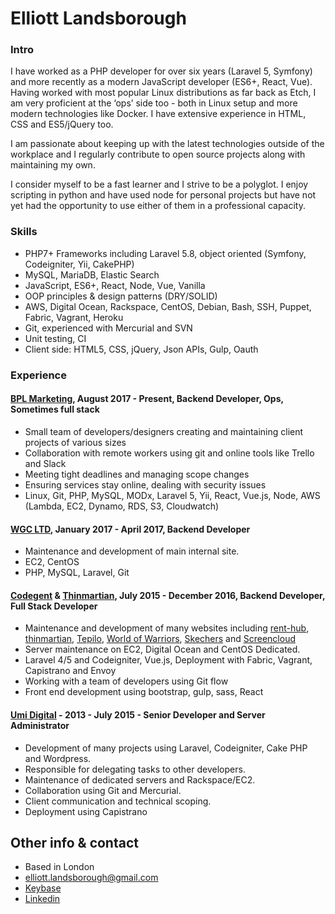 # Elliott Landsborough

### Intro

I have worked as a PHP developer for over six years (Laravel 5, Symfony) and more recently as a modern JavaScript developer (ES6+, React, Vue). Having worked with most popular Linux distributions as far back as Etch, I am very proficient at the ‘ops’ side too - both in Linux setup and more modern technologies like Docker. I have extensive experience in HTML, CSS and ES5/jQuery too.

I am passionate about keeping up with the latest technologies outside of the workplace and I regularly contribute to open source projects along with maintaining my own.

I consider myself to be a fast learner and I strive to be a polyglot. I enjoy scripting in python and have used node for personal projects but have not yet had the opportunity to use either of them in a professional capacity.

### Skills
 - PHP7+ Frameworks including Laravel 5.8, object oriented (Symfony, Codeigniter, Yii, CakePHP)
 - MySQL, MariaDB, Elastic Search
 - JavaScript, ES6+, React, Node, Vue, Vanilla
 - OOP principles & design patterns (DRY/SOLID)
 - AWS, Digital Ocean, Rackspace, CentOS, Debian, Bash, SSH, Puppet, Fabric, Vagrant, Heroku
 - Git, experienced with Mercurial and SVN
 - Unit testing, CI
 - Client side: HTML5, CSS, jQuery, Json APIs, Gulp, Oauth

### Experience

#### [BPL Marketing](http://www.bplmarketing.com), August 2017 - Present, Backend Developer, Ops, Sometimes full stack

 - Small team of developers/designers creating and maintaining client projects of various sizes
 - Collaboration with remote workers using git and online tools like Trello and Slack
 - Meeting tight deadlines and managing scope changes
 - Ensuring services stay online, dealing with security issues
 - Linux, Git, PHP, MySQL, MODx, Laravel 5, Yii, React, Vue.js, Node, AWS (Lambda, EC2, Dynamo, RDS, S3, Cloudwatch)

#### [WGC LTD](https://wgc.ltd.uk), January 2017 - April 2017, Backend Developer

 - Maintenance and development of main internal site.
 - EC2, CentOS
 - PHP, MySQL, Laravel, Git

#### [Codegent](http://www.codegent.com) & [Thinmartian](https://www.thinmartian.com/), July 2015 - December 2016, Backend Developer, Full Stack Developer

 - Maintenance and development of many websites including [rent-hub](https://rent-hub.co.uk), [thinmartian](https://www.thinmartian.com), [Tepilo](https://www.tepilo.com), [World of Warriors](https://www.worldofwarriors.com), [Skechers](https://www.skechers.com/en-gb) and [Screencloud](https://screen.cloud/)
 - Server maintenance on EC2, Digital Ocean and CentOS Dedicated.
 - Laravel 4/5 and Codeigniter, Vue.js, Deployment with Fabric, Vagrant, Capistrano and Envoy
 - Working with a team of developers using Git flow
 - Front end development using bootstrap, gulp, sass, React

#### [Umi Digital](https://umidigital.co.uk) - 2013 - July 2015 - Senior Developer and Server Administrator

 - Development of many projects using Laravel, Codeigniter, Cake PHP and Wordpress.
 - Responsible for delegating tasks to other developers.
 - Maintenance of dedicated servers and Rackspace/EC2.
 - Collaboration using Git and Mercurial.
 - Client communication and technical scoping.
 - Deployment using Capistrano

## Other info & contact

 - Based in London
 - [elliott.landsborough@gmail.com](mailto:elliott.landsborough@gmail.com)
 - [Keybase](https://keybase.io/elliottlan)
 - [Linkedin](https://www.linkedin.com/in/elliottlandsborough)
